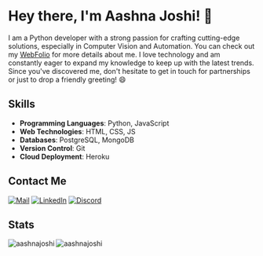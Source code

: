 # Hey there, I'm Aashna Joshi! 👋
I am a Python developer with a strong passion for crafting cutting-edge solutions, especially in Computer Vision and Automation. You can check out my [WebFolio](https://aashnajoshi.github.io/Webfolio/) for more details about me. 
I love technology and am constantly eager to expand my knowledge to keep up with the latest trends. Since you've discovered me, don't hesitate to get in touch for partnerships or just to drop a friendly greeting! 😄

## Skills
- **Programming Languages**: Python, JavaScript
- **Web Technologies**: HTML, CSS, JS
- **Databases**: PostgreSQL, MongoDB
- **Version Control**: Git
- **Cloud Deployment**: Heroku
  
## Contact Me
[![Mail](https://img.icons8.com/?size=50&id=P7UIlhbpWzZm&format=png&color=000000)](mailto:aashna.joshi03@gmail.com)
[![LinkedIn](https://img.icons8.com/?size=50&id=13930&format=png&color=000000)](https://www.linkedin.com/in/aashnajoshi/)
[![Discord](https://img.icons8.com/?size=50&id=65646&format=png&color=000000)](https://discord.com/users/790711856687480852)

## Stats
<p><img align="left" src="https://github-readme-stats.vercel.app/api/top-langs?username=aashnajoshi&show_icons=true&locale=en&layout=compact" alt="aashnajoshi" /></p>
<p><img align="center" src="https://github-readme-streak-stats.herokuapp.com/?user=aashnajoshi&" alt="aashnajoshi" /></p>
<!---<p>&nbsp;<img align="center" src="https://github-readme-stats.vercel.app/api?username=aashnajoshi&show_icons=true&locale=en" alt="aashnajoshi" /></p> -->
